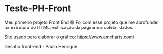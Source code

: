 # Teste-PH-Front

Meu primeiro projeto Front End 😄
Foi com esse projeto que me aprofundei na estrutura do HTML, estilização da página e a coletar dados.

Site usado para elaborar o gráfico: https://www.amcharts.com/

Desafio front-end - Paulo Henrique
